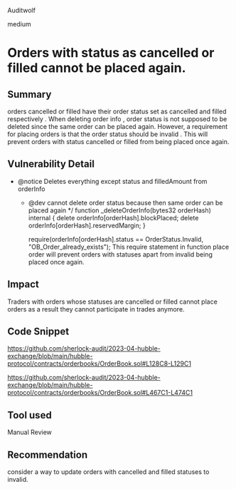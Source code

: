 Auditwolf

medium

# Orders with status as cancelled or filled cannot be placed again.

## Summary
 orders cancelled  or filled have their order status  set as cancelled and filled respectively . When deleting order info , order status is not supposed to be deleted since the same order can be placed again. However, a requirement for placing orders is that the order status should be invalid . This will prevent orders with status cancelled or filled from being placed once again.

## Vulnerability Detail

 * @notice Deletes everything except status and filledAmount from orderInfo
    * @dev cannot delete order status because then same order can be placed again
    */
    function _deleteOrderInfo(bytes32 orderHash) internal {
        delete orderInfo[orderHash].blockPlaced;
        delete orderInfo[orderHash].reservedMargin;
    }

        require(orderInfo[orderHash].status == OrderStatus.Invalid, "OB_Order_already_exists");
This require statement in function place order will prevent orders with statuses apart from invalid being placed once again.

## Impact
Traders with orders whose statuses are cancelled or filled cannot place orders as a result they cannot participate in trades anymore.

## Code Snippet

https://github.com/sherlock-audit/2023-04-hubble-exchange/blob/main/hubble-protocol/contracts/orderbooks/OrderBook.sol#L128C8-L129C1

https://github.com/sherlock-audit/2023-04-hubble-exchange/blob/main/hubble-protocol/contracts/orderbooks/OrderBook.sol#L467C1-L474C1

## Tool used

Manual Review

## Recommendation
 consider a way to update orders with cancelled and filled statuses to invalid.
